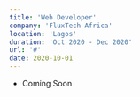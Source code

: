 ```yaml
---
title: 'Web Developer'
company: 'FluxTech Africa'
location: 'Lagos'
duration: 'Oct 2020 - Dec 2020'
url: '#'
date: 2020-10-01
---
```


- Coming Soon

